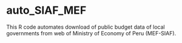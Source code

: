 # auto_SIAF_MEF
This R code automates download of public budget data of local governments from web of Ministry of Economy of Peru (MEF-SIAF).
